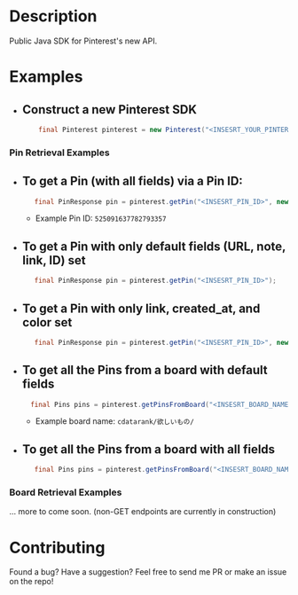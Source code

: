 # Description

Public Java SDK for Pinterest's new API.

# Examples

- Construct a new Pinterest SDK
  - 
   ```java 
       final Pinterest pinterest = new Pinterest("<INSESRT_YOUR_PINTEREST_ACCESS_TOKEN>");
    ```
    
### Pin Retrieval Examples
    
- To get a Pin (with **all fields**) via a Pin ID:
  - 
   ```java 
      final PinResponse pin = pinterest.getPin("<INSESRT_PIN_ID>", new PinFields().setAll());
   ```
  - Example Pin ID:  `525091637782793357`
   
- To get a Pin with only **default fields** (URL, note, link, ID) set
  - 
  ```java
     final PinResponse pin = pinterest.getPin("<INSESRT_PIN_ID>");
  ```
  
- To get a Pin with only **link, created_at, and color** set
  - 
  ```java
     final PinResponse pin = pinterest.getPin("<INSESRT_PIN_ID>", new PinFields().setLink().setCreatedAt().setColor());
  ```
    
- To get all the Pins **from a board** with default fields
  - 
  ```java 
    final Pins pins = pinterest.getPinsFromBoard("<INSESRT_BOARD_NAME>");
  ```
  - Example board name:  `cdatarank/欲しいもの/`
    
- To get all the Pins **from a board** with **all fields**
  - 
  ```java 
     final Pins pins = pinterest.getPinsFromBoard("<INSESRT_BOARD_NAME>", new PinFields().setAll());
  ```
  
### Board Retrieval Examples
  
... more to come soon. (non-GET endpoints are currently in construction)

# Contributing

Found a bug? Have a suggestion? Feel free to send me PR or make an issue on the repo!
